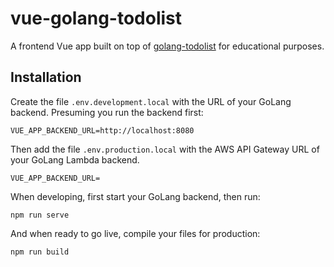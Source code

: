 # vue-golang-todolist
A frontend Vue app built on top of [golang-todolist](https://github.com/jjmontgo/golang-todolist) for educational purposes.

## Installation

Create the file `.env.development.local` with the URL of your GoLang backend.
Presuming you run the backend first:

```
VUE_APP_BACKEND_URL=http://localhost:8080
```

Then add the file `.env.production.local` with the AWS API Gateway URL of your
GoLang Lambda backend.

```
VUE_APP_BACKEND_URL=
```

When developing, first start your GoLang backend, then run:

```
npm run serve
```

And when ready to go live, compile your files for production:

```
npm run build
```
